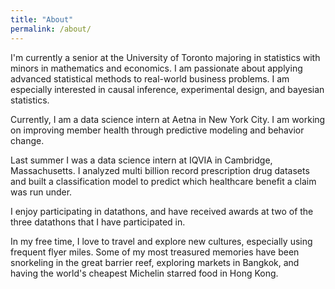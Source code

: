 ```yaml
---
title: "About"
permalink: /about/
---
```


I'm currently a senior at the University of Toronto majoring in statistics with minors
in mathematics and economics. I am passionate about applying advanced
statistical methods to real-world business problems. I am especially interested in causal inference, experimental design, and bayesian statistics.   

Currently, I am a data science intern at Aetna in New York City. I am working on improving member health through predictive modeling and behavior change.

Last summer I was a data science intern at IQVIA in Cambridge, Massachusetts.
I analyzed multi billion record prescription drug datasets and built a classification
model to predict which healthcare benefit a claim was run under.

I enjoy participating in datathons, and have received awards at
two of the three datathons that I have participated in.

In my free time, I love to travel and explore new cultures, especially using frequent flyer miles.
Some of my most treasured memories have been snorkeling in the great barrier reef,
exploring markets in Bangkok, and having the world's cheapest Michelin starred food in Hong Kong.
